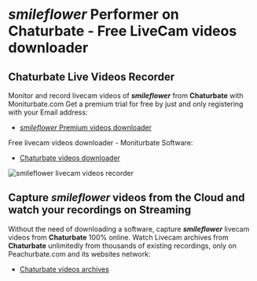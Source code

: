 # _smileflower_ Performer on Chaturbate - Free LiveCam videos downloader

## Chaturbate Live Videos Recorder

Monitor and record livecam videos of **_smileflower_** from **Chaturbate** with Moniturbate.com
Get a premium trial for free by just and only registering with your Email address:
* [_smileflower_ Premium videos downloader](https://moniturbate.com/request-demo-licence-key.html)

Free livecam videos downloader - Moniturbate Software:
* [Chaturbate videos downloader](https://moniturbate.com/moniturbate-download-software.html)

![_smileflower_ livecam videos recorder](https://peachurnet.com/templates/moniturbate-software.png)


## Capture _smileflower_ videos from the Cloud and watch your recordings on Streaming

Without the need of downloading a software, capture **_smileflower_** livecam videos from **Chaturbate** 100% online.
Watch Livecam archives from **Chaturbate** unlimitedly from thousands of existing recordings, only on Peachurbate.com and its websites network:
* [Chaturbate videos archives](https://peachurnet.com/)